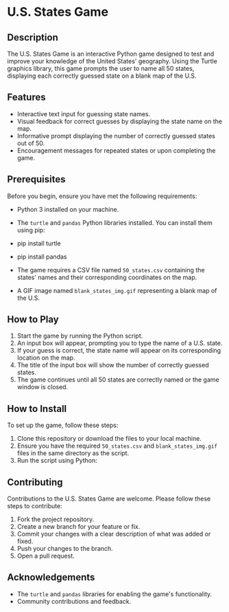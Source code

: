 # U.S. States Game

## Description

The U.S. States Game is an interactive Python game designed to test and improve your knowledge of the United States' geography. Using the Turtle graphics library, this game prompts the user to name all 50 states, displaying each correctly guessed state on a blank map of the U.S.

## Features

- Interactive text input for guessing state names.
- Visual feedback for correct guesses by displaying the state name on the map.
- Informative prompt displaying the number of correctly guessed states out of 50.
- Encouragement messages for repeated states or upon completing the game.

## Prerequisites

Before you begin, ensure you have met the following requirements:

- Python 3 installed on your machine.
- The `turtle` and `pandas` Python libraries installed. You can install them using pip:

- pip install turtle
- pip install pandas

- The game requires a CSV file named `50_states.csv` containing the states' names and their corresponding coordinates on the map.
- A GIF image named `blank_states_img.gif` representing a blank map of the U.S.

## How to Play

1. Start the game by running the Python script.
2. An input box will appear, prompting you to type the name of a U.S. state.
3. If your guess is correct, the state name will appear on its corresponding location on the map.
4. The title of the input box will show the number of correctly guessed states.
5. The game continues until all 50 states are correctly named or the game window is closed.

## How to Install

To set up the game, follow these steps:

1. Clone this repository or download the files to your local machine.
2. Ensure you have the required `50_states.csv` and `blank_states_img.gif` files in the same directory as the script.
3. Run the script using Python:
 
## Contributing

Contributions to the U.S. States Game are welcome. Please follow these steps to contribute:

1. Fork the project repository.
2. Create a new branch for your feature or fix.
3. Commit your changes with a clear description of what was added or fixed.
4. Push your changes to the branch.
5. Open a pull request.


## Acknowledgements

- The `turtle` and `pandas` libraries for enabling the game's functionality.
- Community contributions and feedback.





